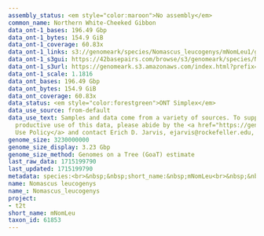 ```yaml
---
assembly_status: <em style="color:maroon">No assembly</em>
common_name: Northern White-Cheeked Gibbon
data_ont-1_bases: 196.49 Gbp
data_ont-1_bytes: 154.9 GiB
data_ont-1_coverage: 60.83x
data_ont-1_links: s3://genomeark/species/Nomascus_leucogenys/mNomLeu1/genomic_data/ont/<br>
data_ont-1_s3gui: https://42basepairs.com/browse/s3/genomeark/species/Nomascus_leucogenys/mNomLeu1/genomic_data/ont/
data_ont-1_s3url: https://genomeark.s3.amazonaws.com/index.html?prefix=species/Nomascus_leucogenys/mNomLeu1/genomic_data/ont/
data_ont-1_scale: 1.1816
data_ont_bases: 196.49 Gbp
data_ont_bytes: 154.9 GiB
data_ont_coverage: 60.83x
data_status: <em style="color:forestgreen">ONT Simplex</em>
data_use_source: from-default
data_use_text: Samples and data come from a variety of sources. To support fair and
  productive use of this data, please abide by the <a href="https://genome10k.soe.ucsc.edu/data-use-policies/">Data
  Use Policy</a> and contact Erich D. Jarvis, ejarvis@rockefeller.edu, with any questions.
genome_size: 3230000000
genome_size_display: 3.23 Gbp
genome_size_method: Genomes on a Tree (GoaT) estimate
last_raw_data: 1715199790
last_updated: 1715199790
metadata: species:<br>&nbsp;&nbsp;short_name:&nbsp;mNomLeu<br>&nbsp;&nbsp;name:&nbsp;Nomascus&nbsp;leucogenys<br>&nbsp;&nbsp;taxon_id:&nbsp;61853<br>&nbsp;&nbsp;common_name:&nbsp;Northern&nbsp;White-Cheeked&nbsp;Gibbon<br>&nbsp;&nbsp;order:<br>&nbsp;&nbsp;&nbsp;&nbsp;name:&nbsp;Primates<br>&nbsp;&nbsp;family:<br>&nbsp;&nbsp;&nbsp;&nbsp;name:&nbsp;Nomascus<br>&nbsp;&nbsp;individuals:<br>&nbsp;&nbsp;-<br>&nbsp;&nbsp;&nbsp;&nbsp;short_name:&nbsp;mNomLeu1<br>&nbsp;&nbsp;&nbsp;&nbsp;name:&nbsp;Vok<br>&nbsp;&nbsp;&nbsp;&nbsp;biosample_id:&nbsp;null<br>&nbsp;&nbsp;&nbsp;&nbsp;alt_ids:<br>&nbsp;&nbsp;&nbsp;&nbsp;-&nbsp;NLL600&nbsp;(ISIS#)<br>&nbsp;&nbsp;&nbsp;&nbsp;-&nbsp;830031&nbsp;(Melbourne&nbsp;local&nbsp;ID)<br>&nbsp;&nbsp;&nbsp;&nbsp;sex:&nbsp;male<br>&nbsp;&nbsp;&nbsp;&nbsp;birth_date:&nbsp;29&nbsp;April&nbsp;1983<br>&nbsp;&nbsp;&nbsp;&nbsp;birth_location:&nbsp;Melbourne&nbsp;Zoo,&nbsp;Melbourne,&nbsp;Australia<br>&nbsp;&nbsp;&nbsp;&nbsp;birth_type:&nbsp;Captive&nbsp;born<br>&nbsp;&nbsp;&nbsp;&nbsp;mother:&nbsp;null<br>&nbsp;&nbsp;&nbsp;&nbsp;father:&nbsp;null<br>&nbsp;&nbsp;&nbsp;&nbsp;description:&nbsp;><br>&nbsp;&nbsp;&nbsp;&nbsp;&nbsp;&nbsp;Vok&nbsp;is&nbsp;male&nbsp;Northern&nbsp;White-Cheeked&nbsp;Gibbon&nbsp;born&nbsp;in&nbsp;the&nbsp;Melbourne&nbsp;Zoo,&nbsp;and<br>&nbsp;&nbsp;&nbsp;&nbsp;&nbsp;&nbsp;his&nbsp;genome&nbsp;is&nbsp;being&nbsp;sequenced&nbsp;as&nbsp;part&nbsp;of&nbsp;a&nbsp;T2T&nbsp;effort.&nbsp;We&nbsp;do&nbsp;not&nbsp;have&nbsp;the<br>&nbsp;&nbsp;&nbsp;&nbsp;&nbsp;&nbsp;information&nbsp;on&nbsp;Vok's&nbsp;parents,&nbsp;but&nbsp;we&nbsp;do&nbsp;know&nbsp;that&nbsp;he&nbsp;is&nbsp;the&nbsp;Sire&nbsp;of&nbsp;St.<br>&nbsp;&nbsp;&nbsp;&nbsp;&nbsp;&nbsp;Paddy&nbsp;(male;&nbsp;ISIS#&nbsp;NLL696)&nbsp;and&nbsp;Parker&nbsp;(female;&nbsp;ISIS#&nbsp;NLL699).<br>&nbsp;&nbsp;&nbsp;&nbsp;provider:&nbsp;Lucia&nbsp;Carbone,&nbsp;Oregon&nbsp;Health&nbsp;&&nbsp;Science&nbsp;University<br>&nbsp;&nbsp;&nbsp;&nbsp;samples:<br>&nbsp;&nbsp;&nbsp;&nbsp;-<br>&nbsp;&nbsp;&nbsp;&nbsp;&nbsp;&nbsp;sample_id:&nbsp;mNomLeu1.lcl1<br>&nbsp;&nbsp;&nbsp;&nbsp;&nbsp;&nbsp;sample_type:&nbsp;cell&nbsp;culture<br>&nbsp;&nbsp;&nbsp;&nbsp;&nbsp;&nbsp;tissue:&nbsp;null<br>&nbsp;&nbsp;&nbsp;&nbsp;&nbsp;&nbsp;isolation_source:&nbsp;EBV-transformed&nbsp;lymphoblastoid&nbsp;cell&nbsp;line<br>&nbsp;&nbsp;&nbsp;&nbsp;&nbsp;&nbsp;age:&nbsp;null<br>&nbsp;&nbsp;&nbsp;&nbsp;&nbsp;&nbsp;sample_biosample_id:&nbsp;null<br>&nbsp;&nbsp;&nbsp;&nbsp;&nbsp;&nbsp;collection_date:&nbsp;null<br>&nbsp;&nbsp;&nbsp;&nbsp;&nbsp;&nbsp;provider:&nbsp;Lucia&nbsp;Carbone,&nbsp;Oregon&nbsp;Health&nbsp;&&nbsp;Science&nbsp;University<br>&nbsp;&nbsp;&nbsp;&nbsp;project:&nbsp;[&nbsp;t2t&nbsp;]<br>&nbsp;&nbsp;genome_size:&nbsp;3230000000<br>&nbsp;&nbsp;genome_size_method:&nbsp;Genomes&nbsp;on&nbsp;a&nbsp;Tree&nbsp;(GoaT)&nbsp;estimate<br>&nbsp;&nbsp;project:&nbsp;[&nbsp;t2t&nbsp;]<br>
name: Nomascus leucogenys
name_: Nomascus_leucogenys
project:
- t2t
short_name: mNomLeu
taxon_id: 61853
---
```

